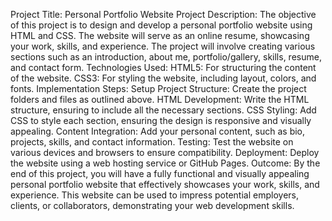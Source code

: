 Project Title: Personal Portfolio Website Project Description: The objective of this project is to design and develop a personal portfolio website using HTML and CSS. The website will serve as an online resume, showcasing your work, skills, and experience. The project will involve creating various sections such as an introduction, about me, portfolio/gallery, skills, resume, and contact form. Technologies Used: HTML5: For structuring the content of the website. CSS3: For styling the website, including layout, colors, and fonts. Implementation Steps: Setup Project Structure: Create the project folders and files as outlined above. HTML Development: Write the HTML structure, ensuring to include all the necessary sections. CSS Styling: Add CSS to style each section, ensuring the design is responsive and visually appealing. Content Integration: Add your personal content, such as bio, projects, skills, and contact information. Testing: Test the website on various devices and browsers to ensure compatibility. Deployment: Deploy the website using a web hosting service or GitHub Pages. Outcome: By the end of this project, you will have a fully functional and visually appealing personal portfolio website that effectively showcases your work, skills, and experience. This website can be used to impress potential employers, clients, or collaborators, demonstrating your web development skills.
